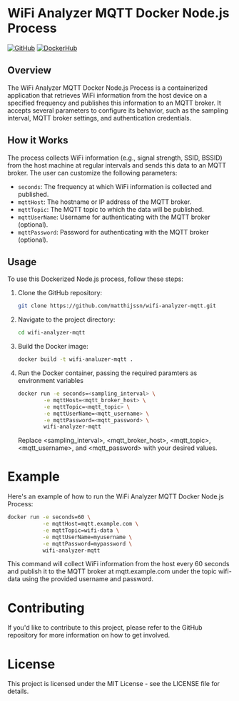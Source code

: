 # WiFi Analyzer MQTT Docker Node.js Process

[![GitHub](https://img.shields.io/badge/GitHub-Repository-blue.svg)](https://github.com/matthijssn/wifi-analyzer-mqtt.git)
[![DockerHub](https://img.shields.io/badge/DockerHub-Repository-blue.svg)](https://hub.docker.com/r/matthijssn/wifi-analyzer-mqtt)

## Overview

The WiFi Analyzer MQTT Docker Node.js Process is a containerized application that retrieves WiFi information from the host device on a specified frequency and publishes this information to an MQTT broker. It accepts several parameters to configure its behavior, such as the sampling interval, MQTT broker settings, and authentication credentials.

## How it Works

The process collects WiFi information (e.g., signal strength, SSID, BSSID) from the host machine at regular intervals and sends this data to an MQTT broker. The user can customize the following parameters:

- `seconds`: The frequency at which WiFi information is collected and published.
- `mqttHost`: The hostname or IP address of the MQTT broker.
- `mqttTopic`: The MQTT topic to which the data will be published.
- `mqttUserName`: Username for authenticating with the MQTT broker (optional).
- `mqttPassword`: Password for authenticating with the MQTT broker (optional).

## Usage

To use this Dockerized Node.js process, follow these steps:

1. Clone the GitHub repository:
   ```sh
   git clone https://github.com/matthijssn/wifi-analyzer-mqtt.git

2. Navigate to the project directory:
   ```sh
   cd wifi-analyzer-mqtt

3. Build the Docker image:
   ```sh
   docker build -t wifi-analuzer-mqtt .

4. Run the Docker container, passing the required paramters as environment variables
   ```sh
   docker run -e seconds=<sampling_interval> \
           -e mqttHost=<mqtt_broker_host> \
           -e mqttTopic=<mqtt_topic> \
           -e mqttUserName=<mqtt_username> \
           -e mqttPassword=<mqtt_password> \
           wifi-analyzer-mqtt    
    ```           
   Replace <sampling_interval>, <mqtt_broker_host>, <mqtt_topic>, <mqtt_username>, and <mqtt_password> with your desired values.



# Example
Here's an example of how to run the WiFi Analyzer MQTT Docker Node.js Process:

```sh
docker run -e seconds=60 \
           -e mqttHost=mqtt.example.com \
           -e mqttTopic=wifi-data \
           -e mqttUserName=myusername \
           -e mqttPassword=mypassword \
           wifi-analyzer-mqtt
```           
This command will collect WiFi information from the host every 60 seconds and publish it to the MQTT broker at mqtt.example.com under the topic wifi-data using the provided username and password.


# Contributing
If you'd like to contribute to this project, please refer to the GitHub repository for more information on how to get involved.

# License
This project is licensed under the MIT License - see the LICENSE file for details.